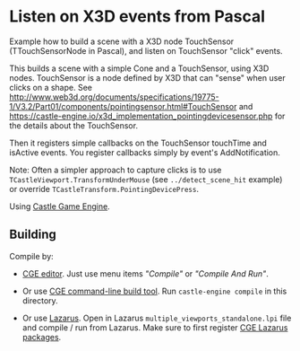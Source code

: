 # Listen on X3D events from Pascal

Example how to build a scene with a X3D node TouchSensor (TTouchSensorNode in Pascal), and listen on TouchSensor "click" events.

This builds a scene with a simple Cone and a TouchSensor, using X3D nodes. TouchSensor is a node defined by X3D that can "sense" when user clicks on a shape. See http://www.web3d.org/documents/specifications/19775-1/V3.2/Part01/components/pointingsensor.html#TouchSensor and https://castle-engine.io/x3d_implementation_pointingdevicesensor.php for the details about the TouchSensor.

Then it registers simple callbacks on the TouchSensor touchTime and isActive events. You register callbacks simply by event's AddNotification.

Note: Often a simpler approach to capture clicks is to use `TCastleViewport.TransformUnderMouse` (see `../detect_scene_hit` example) or override `TCastleTransform.PointingDevicePress`.

Using [Castle Game Engine](https://castle-engine.io/).

## Building

Compile by:

- [CGE editor](https://castle-engine.io/editor). Just use menu items _"Compile"_ or _"Compile And Run"_.

- Or use [CGE command-line build tool](https://castle-engine.io/build_tool). Run `castle-engine compile` in this directory.

- Or use [Lazarus](https://www.lazarus-ide.org/). Open in Lazarus `multiple_viewports_standalone.lpi` file and compile / run from Lazarus. Make sure to first register [CGE Lazarus packages](https://castle-engine.io/lazarus).
